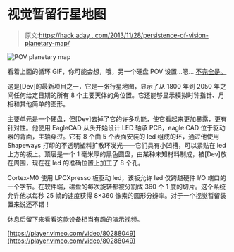 # 视觉暂留行星地图

> 原文:[https://hack aday . com/2013/11/28/persistence-of-vision-planetary-map/](https://hackaday.com/2013/11/28/persistence-of-vision-planetary-map/)

![POV planetary map](../Images/7289e793daddfe4692861d0742419f4f.png)

看着上面的循环 GIF，你可能会想，哦，另一个硬盘 POV 设置…嗯… [不完全是。](http://cargocollective.com/ASTRARIUM/6739848)

这是[Dev]的最新项目之一，它是一张行星地图，显示了从 1800 年到 2050 年之间任何给定日期的所有 8 个主要天体的角位置。它还能够显示模拟时钟指针、月相和其他简单的图形。

主要单元是一个硬盘，但[Dev]去掉了它的许多功能，使它看起来更加暴露，更有针对性。他使用 EagleCAD 从头开始设计 LED 轴承 PCB，eagle CAD 位于驱动器的背面，主轴穿过。它有 8 个由 5 个表面安装的 led 组成的环，通过他使用 Shapeways 打印的不透明塑料扩散环发光——它们具有小凹槽，可以紧贴在 led 上方的板上。顶层是一个 1 毫米厚的黑色圆盘，由某种未知材料制成，被[Dev]放在周围，现在在 led 的准确位置上加工了 8 个孔。

Cortex-M0 使用 LPCXpresso 板驱动 led，该板允许 led 仅跨越硬件 I/O 端口的一个字节。在软件端，磁盘的每次旋转都被分割成 360 个 1 度的切片。这个系统允许他以每秒 25 帧的速度获得 8×360 像素的圆形分辨率。对于一个视觉暂留装置来说还不错！

休息后留下来看看这款设备相当有趣的演示视频。

[https://player.vimeo.com/video/80288049](https://player.vimeo.com/video/80288049)